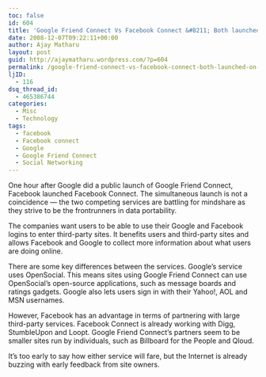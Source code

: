 ```yaml
---
toc: false
id: 604
title: 'Google Friend Connect Vs Facebook Connect &#8211; Both launched on same day'
date: 2008-12-07T09:22:11+00:00
author: Ajay Matharu
layout: post
guid: http://ajaymatharu.wordpress.com/?p=604
permalink: /google-friend-connect-vs-facebook-connect-both-launched-on-same-day/
ljID:
  - 116
dsq_thread_id:
  - 465386744
categories:
  - Misc
  - Technology
tags:
  - facebook
  - Facebook connect
  - Google
  - Google Friend Connect
  - Social Networking
---
```

One hour after Google did a public launch of Google Friend Connect, Facebook launched Facebook Connect. The simultaneous launch is not a coincidence &#8212; the two competing services are battling for mindshare as they strive to be the frontrunners in data portability.

The companies want users to be able to use their Google and Facebook logins to enter third-party sites. It benefits users and third-party sites and allows Facebook and Google to collect more information about what users are doing online.

There are some key differences between the services. Google&#8217;s service uses OpenSocial. This means sites using Google Friend Connect can use OpenSocial&#8217;s open-source applications, such as message boards and ratings gadgets. Google also lets users sign in with their Yahoo!, AOL and MSN usernames.

However, Facebook has an advantage in terms of partnering with large third-party services. Facebook Connect is already working with Digg, StumbleUpon and Loopt. Google Friend Connect&#8217;s partners seem to be smaller sites run by individuals, such as Billboard for the People and Qloud.

It&#8217;s too early to say how either service will fare, but the Internet is already buzzing with early feedback from site owners.
